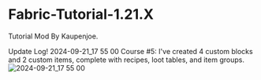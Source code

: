 # Fabric-Tutorial-1.21.X
Tutorial Mod By Kaupenjoe.

Update Log! 2024-09-21_17 55 00
Course #5:
I've created 4 custom blocks and 2 custom items, complete with recipes, loot tables, and item groups.
![2024-09-21_17 55 00](https://github.com/user-attachments/assets/faa37aa3-77b9-4919-ab27-c29dc711bb41)
